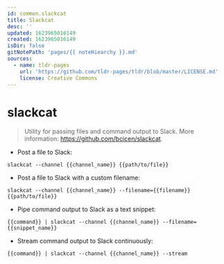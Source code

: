 ```yaml
---
id: common.slackcat
title: Slackcat
desc: ''
updated: 1623965016149
created: 1623965016149
isDir: false
gitNotePath: 'pages/{{ noteHiearchy }}.md'
sources:
  - name: tldr-pages
    url: 'https://github.com/tldr-pages/tldr/blob/master/LICENSE.md'
    license: Creative Commons
---
```

# slackcat

> Utility for passing files and command output to Slack.
> More information: <https://github.com/bcicen/slackcat>.

- Post a file to Slack:

`slackcat --channel {{channel_name}} {{path/to/file}}`

- Post a file to Slack with a custom filename:

`slackcat --channel {{channel_name}} --filename={{filename}} {{path/to/file}}`

- Pipe command output to Slack as a text snippet:

`{{command}} | slackcat --channel {{channel_name}} --filename={{snippet_name}}`

- Stream command output to Slack continuously:

`{{command}} | slackcat --channel {{channel_name}} --stream`

